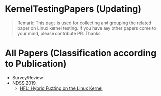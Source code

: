 # KernelTestingPapers (Updating)

> Remark: This page is used for collecting and grouping the related paper on Linux kernel testing. If you have any other papers come to your mind, please contribute PR. Thanks.
> 

# All Papers (Classification according to Publication)

- Survey/Review
- NDSS 2019
  - [HFL: Hybrid Fuzzing on the Linux Kernel]()



